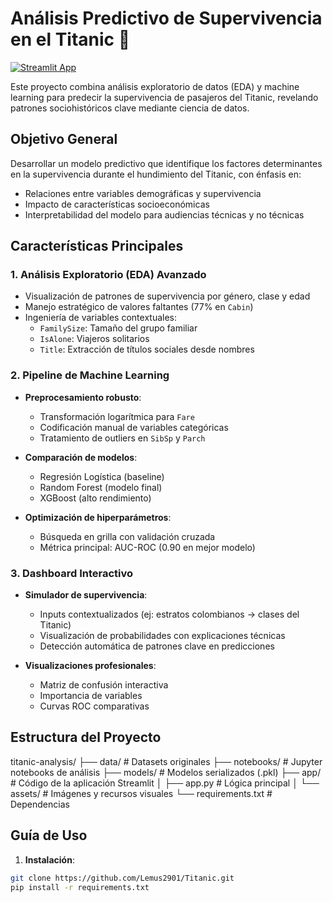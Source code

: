 # Análisis Predictivo de Supervivencia en el Titanic 🚢

[![Streamlit App](https://static.streamlit.io/badges/streamlit_badge_black_white.svg)](https://titanic-survival-predictor.streamlit.app/)

Este proyecto combina análisis exploratorio de datos (EDA) y machine learning para predecir la supervivencia de pasajeros del Titanic, revelando patrones sociohistóricos clave mediante ciencia de datos.

## Objetivo General

Desarrollar un modelo predictivo que identifique los factores determinantes en la supervivencia durante el hundimiento del Titanic, con énfasis en:
- Relaciones entre variables demográficas y supervivencia
- Impacto de características socioeconómicas
- Interpretabilidad del modelo para audiencias técnicas y no técnicas

## Características Principales

### 1. Análisis Exploratorio (EDA) Avanzado
- Visualización de patrones de supervivencia por género, clase y edad
- Manejo estratégico de valores faltantes (77% en `Cabin`)
- Ingeniería de variables contextuales:
  - `FamilySize`: Tamaño del grupo familiar
  - `IsAlone`: Viajeros solitarios
  - `Title`: Extracción de títulos sociales desde nombres

### 2. Pipeline de Machine Learning
- **Preprocesamiento robusto**:
  - Transformación logarítmica para `Fare`
  - Codificación manual de variables categóricas
  - Tratamiento de outliers en `SibSp` y `Parch`
  
- **Comparación de modelos**:
  - Regresión Logística (baseline)
  - Random Forest (modelo final)
  - XGBoost (alto rendimiento)

- **Optimización de hiperparámetros**:
  - Búsqueda en grilla con validación cruzada
  - Métrica principal: AUC-ROC (0.90 en mejor modelo)

### 3. Dashboard Interactivo
- **Simulador de supervivencia**:
  - Inputs contextualizados (ej: estratos colombianos → clases del Titanic)
  - Visualización de probabilidades con explicaciones técnicas
  - Detección automática de patrones clave en predicciones

- **Visualizaciones profesionales**:
  - Matriz de confusión interactiva
  - Importancia de variables
  - Curvas ROC comparativas

## Estructura del Proyecto
titanic-analysis/
├── data/ # Datasets originales
├── notebooks/ # Jupyter notebooks de análisis
├── models/ # Modelos serializados (.pkl)
├── app/ # Código de la aplicación Streamlit
│ ├── app.py # Lógica principal
│ └── assets/ # Imágenes y recursos visuales
└── requirements.txt # Dependencias


## Guía de Uso
1. **Instalación**:
```bash
git clone https://github.com/Lemus2901/Titanic.git
pip install -r requirements.txt

